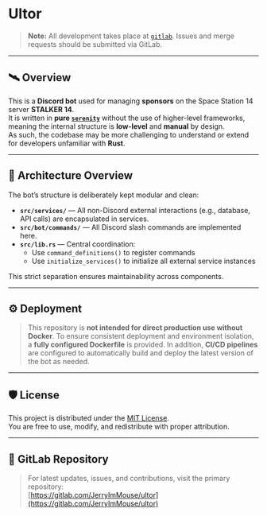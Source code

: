 # Ultor

> **Note:** All development takes place at [`gitlab`](https://gitlab.com/JerryImMouse/ultor). Issues and merge requests should be submitted via GitLab.

---

## 🛰 Overview

This is a **Discord bot** used for managing **sponsors** on the Space Station 14 server **STALKER 14**.  
It is written in **pure [`serenity`](https://github.com/serenity-rs/serenity)** without the use of higher-level frameworks, meaning the internal structure is **low-level** and **manual** by design.  
As such, the codebase may be more challenging to understand or extend for developers unfamiliar with **Rust**.

---

## 🧠 Architecture Overview

The bot’s structure is deliberately kept modular and clean:

- **`src/services/`** — All non-Discord external interactions (e.g., database, API calls) are encapsulated in services.
- **`src/bot/commands/`** — All Discord slash commands are implemented here.
- **`src/lib.rs`** — Central coordination:
  - Use `command_definitions()` to register commands
  - Use `initialize_services()` to initialize all external service instances

This strict separation ensures maintainability across components.

---

## ⚙️ Deployment

> This repository is **not intended for direct production use without Docker**.
To ensure consistent deployment and environment isolation, a **fully configured Dockerfile** is provided.
In addition, **CI/CD pipelines** are configured to automatically build and deploy the latest version of the bot as needed.

---

## 🛡 License

This project is distributed under the [MIT License](LICENSE.TXT).  
You are free to use, modify, and redistribute with proper attribution.

---

## 📎 GitLab Repository

> For latest updates, issues, and contributions, visit the primary repository:  
> [https://gitlab.com/JerryImMouse/ultor](https://gitlab.com/JerryImMouse/ultor)

